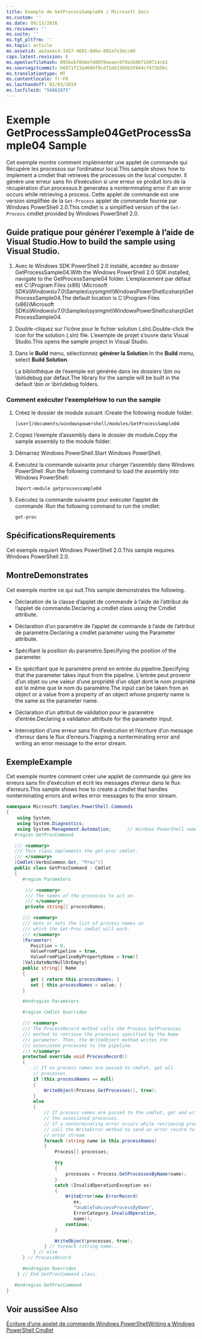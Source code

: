 ```yaml
---
title: Exemple de GetProcessSample04 | Microsoft Docs
ms.custom: ''
ms.date: 09/13/2016
ms.reviewer: ''
ms.suite: ''
ms.tgt_pltfrm: ''
ms.topic: article
ms.assetid: aa2aa4c4-3457-4601-806a-801afe3dcc80
caps.latest.revision: 6
ms.openlocfilehash: 095bebf868efd00f8eeaec979a5606f140714cb1
ms.sourcegitcommit: b6871f21bd666f9cd71dd336bb3f844cf472b56c
ms.translationtype: MT
ms.contentlocale: fr-FR
ms.lasthandoff: 02/03/2019
ms.locfileid: "56861875"
---
```

# <a name="getprocesssample04-sample"></a><span data-ttu-id="f88e1-102">Exemple GetProcessSample04</span><span class="sxs-lookup"><span data-stu-id="f88e1-102">GetProcessSample04 Sample</span></span>

<span data-ttu-id="f88e1-103">Cet exemple montre comment implémenter une applet de commande qui Récupère les processus sur l’ordinateur local.</span><span class="sxs-lookup"><span data-stu-id="f88e1-103">This sample shows how to implement a cmdlet that retrieves the processes on the local computer.</span></span> <span data-ttu-id="f88e1-104">Il génère une erreur sans fin d’exécution si une erreur se produit lors de la récupération d’un processus.</span><span class="sxs-lookup"><span data-stu-id="f88e1-104">It generates a nonterminating error if an error occurs while retrieving a process.</span></span> <span data-ttu-id="f88e1-105">Cette applet de commande est une version simplifiée de la `Get-Process` applet de commande fournie par Windows PowerShell 2.0.</span><span class="sxs-lookup"><span data-stu-id="f88e1-105">This cmdlet is a simplified version of the `Get-Process` cmdlet provided by Windows PowerShell 2.0.</span></span>

## <a name="how-to-build-the-sample-using-visual-studio"></a><span data-ttu-id="f88e1-106">Guide pratique pour générer l’exemple à l’aide de Visual Studio.</span><span class="sxs-lookup"><span data-stu-id="f88e1-106">How to build the sample using Visual Studio.</span></span>

1. <span data-ttu-id="f88e1-107">Avec le Windows SDK PowerShell 2.0 installé, accédez au dossier GetProcessSample04.</span><span class="sxs-lookup"><span data-stu-id="f88e1-107">With the Windows PowerShell 2.0 SDK installed, navigate to the GetProcessSample04 folder.</span></span> <span data-ttu-id="f88e1-108">L’emplacement par défaut est C:\Program Files (x86) \Microsoft SDKs\Windows\v7.0\Samples\sysmgmt\WindowsPowerShell\csharp\GetProcessSample04.</span><span class="sxs-lookup"><span data-stu-id="f88e1-108">The default location is C:\Program Files (x86)\Microsoft SDKs\Windows\v7.0\Samples\sysmgmt\WindowsPowerShell\csharp\GetProcessSample04.</span></span>

2. <span data-ttu-id="f88e1-109">Double-cliquez sur l’icône pour le fichier solution (.sln).</span><span class="sxs-lookup"><span data-stu-id="f88e1-109">Double-click the icon for the solution (.sln) file.</span></span> <span data-ttu-id="f88e1-110">L’exemple de projet s’ouvre dans Visual Studio.</span><span class="sxs-lookup"><span data-stu-id="f88e1-110">This opens the sample project in Visual Studio.</span></span>

3. <span data-ttu-id="f88e1-111">Dans le **Build** menu, sélectionnez **générer la Solution**.</span><span class="sxs-lookup"><span data-stu-id="f88e1-111">In the **Build** menu, select **Build Solution**.</span></span>

    <span data-ttu-id="f88e1-112">La bibliothèque de l’exemple est générée dans les dossiers \bin ou \bin\debug par défaut.</span><span class="sxs-lookup"><span data-stu-id="f88e1-112">The library for the sample will be built in the default \bin or \bin\debug folders.</span></span>

### <a name="how-to-run-the-sample"></a><span data-ttu-id="f88e1-113">Comment exécuter l’exemple</span><span class="sxs-lookup"><span data-stu-id="f88e1-113">How to run the sample</span></span>

1. <span data-ttu-id="f88e1-114">Créez le dossier de module suivant :</span><span class="sxs-lookup"><span data-stu-id="f88e1-114">Create the following module folder:</span></span>

    `[user]/documents/windowspowershell/modules/GetProcessSample04`

2. <span data-ttu-id="f88e1-115">Copiez l’exemple d’assembly dans le dossier de module.</span><span class="sxs-lookup"><span data-stu-id="f88e1-115">Copy the sample assembly to the module folder.</span></span>

3. <span data-ttu-id="f88e1-116">Démarrez Windows PowerShell.</span><span class="sxs-lookup"><span data-stu-id="f88e1-116">Start Windows PowerShell.</span></span>

4. <span data-ttu-id="f88e1-117">Exécutez la commande suivante pour charger l’assembly dans Windows PowerShell :</span><span class="sxs-lookup"><span data-stu-id="f88e1-117">Run the following command to load the assembly into Windows PowerShell:</span></span>

    `Import-module getprossessample04`

5. <span data-ttu-id="f88e1-118">Exécutez la commande suivante pour exécuter l’applet de commande :</span><span class="sxs-lookup"><span data-stu-id="f88e1-118">Run the following command to run the cmdlet:</span></span>

    `get-proc`

## <a name="requirements"></a><span data-ttu-id="f88e1-119">Spécifications</span><span class="sxs-lookup"><span data-stu-id="f88e1-119">Requirements</span></span>

<span data-ttu-id="f88e1-120">Cet exemple requiert Windows PowerShell 2.0.</span><span class="sxs-lookup"><span data-stu-id="f88e1-120">This sample requires Windows PowerShell 2.0.</span></span>

## <a name="demonstrates"></a><span data-ttu-id="f88e1-121">Montre</span><span class="sxs-lookup"><span data-stu-id="f88e1-121">Demonstrates</span></span>

<span data-ttu-id="f88e1-122">Cet exemple montre ce qui suit.</span><span class="sxs-lookup"><span data-stu-id="f88e1-122">This sample demonstrates the following.</span></span>

- <span data-ttu-id="f88e1-123">Déclaration de la classe d’applet de commande à l’aide de l’attribut de l’applet de commande.</span><span class="sxs-lookup"><span data-stu-id="f88e1-123">Declaring a cmdlet class using the Cmdlet attribute.</span></span>

- <span data-ttu-id="f88e1-124">Déclaration d’un paramètre de l’applet de commande à l’aide de l’attribut de paramètre.</span><span class="sxs-lookup"><span data-stu-id="f88e1-124">Declaring a cmdlet parameter using the Parameter attribute.</span></span>

- <span data-ttu-id="f88e1-125">Spécifiant la position du paramètre.</span><span class="sxs-lookup"><span data-stu-id="f88e1-125">Specifying the position of the parameter.</span></span>

- <span data-ttu-id="f88e1-126">En spécifiant que le paramètre prend en entrée du pipeline.</span><span class="sxs-lookup"><span data-stu-id="f88e1-126">Specifying that the parameter takes input from the pipeline.</span></span> <span data-ttu-id="f88e1-127">L’entrée peut provenir d’un objet ou une valeur d’une propriété d’un objet dont le nom propriété est le même que le nom du paramètre.</span><span class="sxs-lookup"><span data-stu-id="f88e1-127">The input can be taken from an object or a value from a property of an object whose property name is the same as the parameter name.</span></span>

- <span data-ttu-id="f88e1-128">Déclaration d’un attribut de validation pour le paramètre d’entrée.</span><span class="sxs-lookup"><span data-stu-id="f88e1-128">Declaring a validation attribute for the parameter input.</span></span>

- <span data-ttu-id="f88e1-129">Interception d’une erreur sans fin d’exécution et l’écriture d’un message d’erreur dans le flux d’erreurs.</span><span class="sxs-lookup"><span data-stu-id="f88e1-129">Trapping a nonterminating error and writing an error message to the error stream.</span></span>

## <a name="example"></a><span data-ttu-id="f88e1-130">Exemple</span><span class="sxs-lookup"><span data-stu-id="f88e1-130">Example</span></span>

<span data-ttu-id="f88e1-131">Cet exemple montre comment créer une applet de commande qui gère les erreurs sans fin d’exécution et écrit les messages d’erreur dans le flux d’erreurs.</span><span class="sxs-lookup"><span data-stu-id="f88e1-131">This sample shows how to create a cmdlet that handles nonterminating errors and writes error messages to the error stream.</span></span>

```csharp
namespace Microsoft.Samples.PowerShell.Commands
{
    using System;
    using System.Diagnostics;
    using System.Management.Automation;      // Windows PowerShell namespace.
   #region GetProcCommand

   /// <summary>
   /// This class implements the get-proc cmdlet.
   /// </summary>
   [Cmdlet(VerbsCommon.Get, "Proc")]
   public class GetProcCommand : Cmdlet
   {
      #region Parameters

       /// <summary>
       /// The names of the processes to act on.
       /// </summary>
       private string[] processNames;

      /// <summary>
      /// Gets or sets the list of process names on
      /// which the Get-Proc cmdlet will work.
      /// </summary>
      [Parameter(
         Position = 0,
         ValueFromPipeline = true,
         ValueFromPipelineByPropertyName = true)]
      [ValidateNotNullOrEmpty]
      public string[] Name
      {
         get { return this.processNames; }
         set { this.processNames = value; }
      }

      #endregion Parameters

      #region Cmdlet Overrides

      /// <summary>
      /// The ProcessRecord method calls the Process.GetProcesses
      /// method to retrieve the processes specified by the Name
      /// parameter. Then, the WriteObject method writes the
      /// associated processes to the pipeline.
      /// </summary>
      protected override void ProcessRecord()
      {
          // If no process names are passed to cmdlet, get all
          // processes.
          if (this.processNames == null)
          {
              WriteObject(Process.GetProcesses(), true);
          }
          else
          {
              // If process names are passed to the cmdlet, get and write
              // the associated processes.
              // If a nonterminating error occurs while retrieving processes,
              // call the WriteError method to send an error record to the
              // error stream.
              foreach (string name in this.processNames)
              {
                  Process[] processes;

                  try
                  {
                      processes = Process.GetProcessesByName(name);
                  }
                  catch (InvalidOperationException ex)
                  {
                      WriteError(new ErrorRecord(
                         ex,
                         "UnableToAccessProcessByName",
                         ErrorCategory.InvalidOperation,
                         name));
                      continue;
                  }

                  WriteObject(processes, true);
              } // foreach (string name...
          } // else
      } // ProcessRecord

      #endregion Overrides
    } // End GetProcCommand class.

   #endregion GetProcCommand
}
```

## <a name="see-also"></a><span data-ttu-id="f88e1-132">Voir aussi</span><span class="sxs-lookup"><span data-stu-id="f88e1-132">See Also</span></span>

[<span data-ttu-id="f88e1-133">Écriture d’une applet de commande Windows PowerShell</span><span class="sxs-lookup"><span data-stu-id="f88e1-133">Writing a Windows PowerShell Cmdlet</span></span>](./writing-a-windows-powershell-cmdlet.md)

